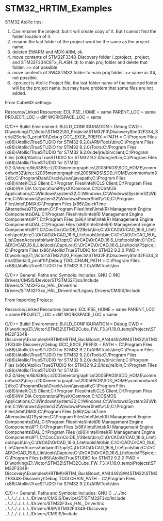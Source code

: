 # STM32_HRTIM_Examples

STM32 Atollic tips:

1. Can rename the project, but it will create copy of it. But I cannot find the folder location of it.
2. rename the last folder of the project wont be the same as the project name.
3. deleted EWARM and MDK-ARM, ok.
4. move contents of STM32F3348-Discovery folder (.cproject, .project, and STM32F334C8Tx_FLASH.ld) to main proj folder and delete that folder. >> not possible
5. move contents of SW4STM32 folder to main proj folder. >> same as #4, not possible.
5. .cproject is Atollic Project file, the last folder name of the imported folder will be the project name. but may have problem that some files are not added.

From CubeMX settings:

Resource/Linked Resources:
	ECLIPSE_HOME = same
	PARENT_LOC = same
	PROJECT_LOC = diff
	WORKSPACE_LOC = same

C/C++ Build:
	Environment:
		BUILD_CONFIGURATION = Debug
		CWD = D:\working\Z1_Victor\STM32\00_Projects\STM32F3\DiscoveryStm32F334_Serial2Serial3_printf01\Debug
		GCC_EXCE_PREFIX = <undefined>
		PATH = C:\Program Files (x86)\Atollic\TrueSTUDIO for STM32 9.2.0\ARMTools\bin;C:\Program Files (x86)\Atollic\TrueSTUDIO for STM32 9.2.0\Tools;C:/Program Files (x86)/Atollic/TrueSTUDIO for STM32 9.2.0/ide/jre/bin/client;C:/Program Files (x86)/Atollic/TrueSTUDIO for STM32 9.2.0/ide/jre/bin;C:/Program Files (x86)/Atollic/TrueSTUDIO for STM32 9.2.0/ide/jre/lib/i386;c:\2005mentorgraphics\2005PADS\SDD_HOME\common\win32\bin;c:\2005mentorgraphics\2005PADS\SDD_HOME\common\win32\lib;C:\ProgramData\Oracle\Java\javapath;C:\Program Files (x86)\Intel\iCLS Client\;C:\Program Files\Intel\iCLS Client\;C:\Program Files (x86)\NVIDIA Corporation\PhysX\Common;C:\COSMOS Applications;C:\Windows\system32;C:\Windows;C:\Windows\System32\Wbem;C:\Windows\System32\WindowsPowerShell\v1.0\;C:\Program Files\Intel\DMIX;C:\Program Files (x86)\QuickTime Alternative\QTSystem;C:\Program Files\Intel\Intel(R) Management Engine Components\DAL;C:\Program Files\Intel\Intel(R) Management Engine Components\IPT;C:\Program Files (x86)\Intel\Intel(R) Management Engine Components\DAL;C:\Program Files (x86)\Intel\Intel(R) Management Engine Components\IPT;C:\CooCox\CoIDE_V2Beta\bin;C:\OrCAD\OrCAD_16.6_Lite\tools\pcb\bin;C:\OrCAD\OrCAD_16.6_Lite\tools\fet\bin;C:\OrCAD\OrCAD_16.6_Lite\OpenAccess\bin\win32\opt;C:\OrCAD\OrCAD_16.6_Lite\tools\bin;C:\OrCAD\OrCAD_16.6_Lite\tools\Capture;C:\OrCAD\OrCAD_16.6_Lite\tools\PSpice;;C:\Program Files (x86)\Atollic\TrueSTUDIO for STM32 9.2.0
		PWD = D:\working\Z1_Victor\STM32\00_Projects\STM32F3\DiscoveryStm32F334_Serial2Serial3_printf01\Debug
		TOOLCHAIN_PATH = C:\Program Files (x86)\Atollic\TrueSTUDIO for STM32 9.2.0\ARMTools\bin

C/C++ General:
	Paths and Symbols:
		Includes:
			GNU C
				INC
				Drivers/CMSIS/Device/ST/STM32F3xx/Include
				Drivers/STM32F3xx_HAL_Driver/Inc
				Drivers/STM32F3xx_HAL_Driver/Inc/Legacy
				Drivers/CMSIS/Include


From Importing Projecs:

Resource/Linked Resources (same):
	ECLIPSE_HOME = same
	PARENT_LOC = same
	PROJECT_LOC = diff
	WORKSPACE_LOC = same

C/C++ Build:
	Environment:
		BUILD_CONFIGURATION = Debug
		CWD = D:\working\Z1_Victor\STM32\STM32Cube_FW_F3_V1.10.0_temp\Projects\STM32F3348-Discovery\Examples\HRTIM\HRTIM_BuckBoost_AN4449\SW4STM32\STM32F3348-Discovery\Debug
		GCC_EXCE_PREFIX = <undefined>
		PATH = C:\Program Files (x86)\Atollic\TrueSTUDIO for STM32 9.2.0\ARMTools\bin;C:\Program Files (x86)\Atollic\TrueSTUDIO for STM32 9.2.0\Tools;C:/Program Files (x86)/Atollic/TrueSTUDIO for STM32 9.2.0/ide/jre/bin/client;C:/Program Files (x86)/Atollic/TrueSTUDIO for STM32 9.2.0/ide/jre/bin;C:/Program Files (x86)/Atollic/TrueSTUDIO for STM32 9.2.0/ide/jre/lib/i386;c:\2005mentorgraphics\2005PADS\SDD_HOME\common\win32\bin;c:\2005mentorgraphics\2005PADS\SDD_HOME\common\win32\lib;C:\ProgramData\Oracle\Java\javapath;C:\Program Files (x86)\Intel\iCLS Client\;C:\Program Files\Intel\iCLS Client\;C:\Program Files (x86)\NVIDIA Corporation\PhysX\Common;C:\COSMOS Applications;C:\Windows\system32;C:\Windows;C:\Windows\System32\Wbem;C:\Windows\System32\WindowsPowerShell\v1.0\;C:\Program Files\Intel\DMIX;C:\Program Files (x86)\QuickTime Alternative\QTSystem;C:\Program Files\Intel\Intel(R) Management Engine Components\DAL;C:\Program Files\Intel\Intel(R) Management Engine Components\IPT;C:\Program Files (x86)\Intel\Intel(R) Management Engine Components\DAL;C:\Program Files (x86)\Intel\Intel(R) Management Engine Components\IPT;C:\CooCox\CoIDE_V2Beta\bin;C:\OrCAD\OrCAD_16.6_Lite\tools\pcb\bin;C:\OrCAD\OrCAD_16.6_Lite\tools\fet\bin;C:\OrCAD\OrCAD_16.6_Lite\OpenAccess\bin\win32\opt;C:\OrCAD\OrCAD_16.6_Lite\tools\bin;C:\OrCAD\OrCAD_16.6_Lite\tools\Capture;C:\OrCAD\OrCAD_16.6_Lite\tools\PSpice;;C:\Program Files (x86)\Atollic\TrueSTUDIO for STM32 9.2.0
		PWD = D:\working\Z1_Victor\STM32\STM32Cube_FW_F3_V1.10.0_temp\Projects\STM32F3348-Discovery\Examples\HRTIM\HRTIM_BuckBoost_AN4449\SW4STM32\STM32F3348-Discovery\Debug
		TOOLCHAIN_PATH = C:\Program Files (x86)\Atollic\TrueSTUDIO for STM32 9.2.0\ARMTools\bin

C/C++ General:
	Paths and Symbols:
		Includes:
			GNU C
				../../Inc
				../../../../../../../Drivers/CMSIS/Device/ST/STM32F3xx/Include
				../../../../../../../Drivers/STM32F3xx_HAL_Driver/Inc
				../../../../../../../Drivers/BSP/STM32F3348-Discovery
				../../../../../../../Drivers/CMSIS/Include
